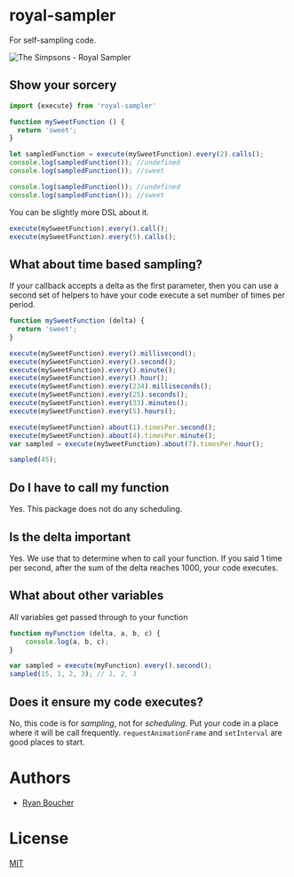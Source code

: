 # royal-sampler

For self-sampling code.

![The Simpsons - Royal Sampler](https://pbs.twimg.com/profile_images/1529241531/homer-poker_400x400.jpg)

## Show your sorcery
```javascript
import {execute} from 'royal-sampler'

function mySweetFunction () {
  return 'sweet';
}

let sampledFunction = execute(mySweetFunction).every(2).calls();
console.log(sampledFunction()); //undefined
console.log(sampledFunction()); //sweet

console.log(sampledFunction()); //undefined
console.log(sampledFunction()); //sweet
```

You can be slightly more DSL about it.

```javascript
execute(mySweetFunction).every().call();
execute(mySweetFunction).every(5).calls();
```

## What about time based sampling?

If your callback accepts a delta as the first parameter, then you can use a second set of helpers to have your code execute a set number of times per period.

```javascript
function mySweetFunction (delta) {
  return 'sweet';
}

execute(mySweetFunction).every().millisecond();
execute(mySweetFunction).every().second();
execute(mySweetFunction).every().minute();
execute(mySweetFunction).every().hour();
execute(mySweetFunction).every(234).milliseconds();
execute(mySweetFunction).every(25).seconds();
execute(mySweetFunction).every(33).minutes();
execute(mySweetFunction).every(5).hours();

execute(mySweetFunction).about(1).timesPer.second();
execute(mySweetFunction).about(4).timesPer.minute();
var sampled = execute(mySweetFunction).about(7).timesPer.hour();

sampled(45);
```

## Do I have to call my function
Yes. This package does not do any scheduling.


## Is the delta important
Yes. We use that to determine when to call your function. If you said 1 time per second, after the sum of the delta reaches 1000, your code executes.


## What about other variables
All variables get passed through to your function
```javascript
function myFunction (delta, a, b, c) {
	console.log(a, b, c);
}

var sampled = execute(myFunction).every().second();
sampled(15, 1, 2, 3); // 1, 2, 3
```


## Does it ensure my code executes?
No, this code is for _sampling_, not for _scheduling_. Put your code in a place where it will be call frequently. `requestAnimationFrame` and `setInterval` are good places to start.

# Authors
- [Ryan Boucher](https://github.com/distributedlife)

# License
[MIT](https://tldrlegal.com/license/mit-license)